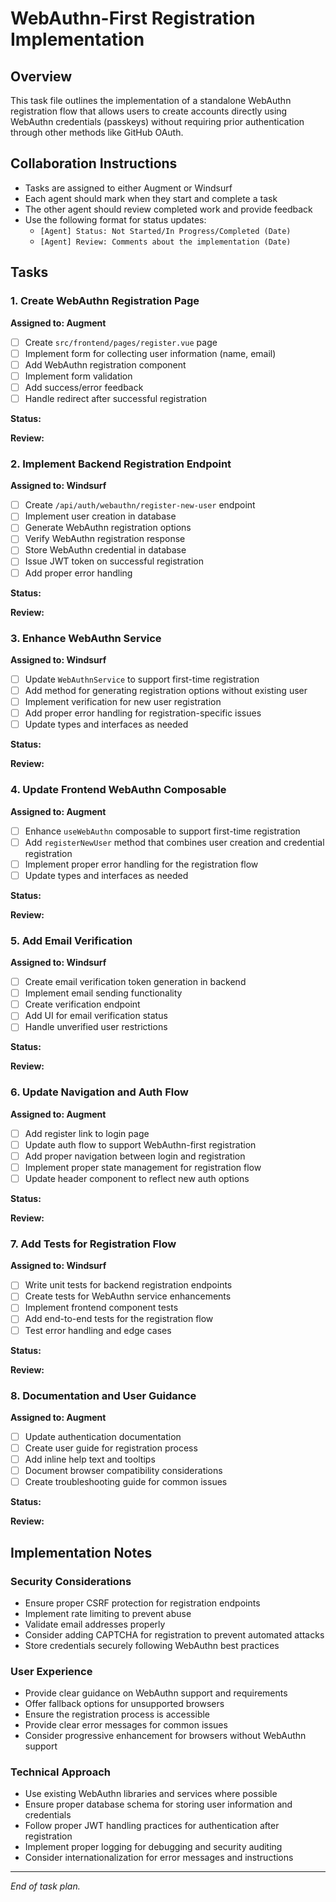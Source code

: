 # WebAuthn-First Registration Implementation

## Overview

This task file outlines the implementation of a standalone WebAuthn registration flow that allows users to create accounts directly using WebAuthn credentials (passkeys) without requiring prior authentication through other methods like GitHub OAuth.

## Collaboration Instructions

- Tasks are assigned to either Augment or Windsurf
- Each agent should mark when they start and complete a task
- The other agent should review completed work and provide feedback
- Use the following format for status updates:
  - `[Agent] Status: Not Started/In Progress/Completed (Date)`
  - `[Agent] Review: Comments about the implementation (Date)`

## Tasks

### 1. Create WebAuthn Registration Page

**Assigned to: Augment**

- [ ] Create `src/frontend/pages/register.vue` page
- [ ] Implement form for collecting user information (name, email)
- [ ] Add WebAuthn registration component
- [ ] Implement form validation
- [ ] Add success/error feedback
- [ ] Handle redirect after successful registration

**Status:**

**Review:**

### 2. Implement Backend Registration Endpoint

**Assigned to: Windsurf**

- [ ] Create `/api/auth/webauthn/register-new-user` endpoint
- [ ] Implement user creation in database
- [ ] Generate WebAuthn registration options
- [ ] Verify WebAuthn registration response
- [ ] Store WebAuthn credential in database
- [ ] Issue JWT token on successful registration
- [ ] Add proper error handling

**Status:**

**Review:**

### 3. Enhance WebAuthn Service

**Assigned to: Windsurf**

- [ ] Update `WebAuthnService` to support first-time registration
- [ ] Add method for generating registration options without existing user
- [ ] Implement verification for new user registration
- [ ] Add proper error handling for registration-specific issues
- [ ] Update types and interfaces as needed

**Status:**

**Review:**

### 4. Update Frontend WebAuthn Composable

**Assigned to: Augment**

- [ ] Enhance `useWebAuthn` composable to support first-time registration
- [ ] Add `registerNewUser` method that combines user creation and credential registration
- [ ] Implement proper error handling for the registration flow
- [ ] Update types and interfaces as needed

**Status:**

**Review:**

### 5. Add Email Verification

**Assigned to: Windsurf**

- [ ] Create email verification token generation in backend
- [ ] Implement email sending functionality
- [ ] Create verification endpoint
- [ ] Add UI for email verification status
- [ ] Handle unverified user restrictions

**Status:**

**Review:**

### 6. Update Navigation and Auth Flow

**Assigned to: Augment**

- [ ] Add register link to login page
- [ ] Update auth flow to support WebAuthn-first registration
- [ ] Add proper navigation between login and registration
- [ ] Implement proper state management for registration flow
- [ ] Update header component to reflect new auth options

**Status:**

**Review:**

### 7. Add Tests for Registration Flow

**Assigned to: Windsurf**

- [ ] Write unit tests for backend registration endpoints
- [ ] Create tests for WebAuthn service enhancements
- [ ] Implement frontend component tests
- [ ] Add end-to-end tests for the registration flow
- [ ] Test error handling and edge cases

**Status:**

**Review:**

### 8. Documentation and User Guidance

**Assigned to: Augment**

- [ ] Update authentication documentation
- [ ] Create user guide for registration process
- [ ] Add inline help text and tooltips
- [ ] Document browser compatibility considerations
- [ ] Create troubleshooting guide for common issues

**Status:**

**Review:**

## Implementation Notes

### Security Considerations

- Ensure proper CSRF protection for registration endpoints
- Implement rate limiting to prevent abuse
- Validate email addresses properly
- Consider adding CAPTCHA for registration to prevent automated attacks
- Store credentials securely following WebAuthn best practices

### User Experience

- Provide clear guidance on WebAuthn support and requirements
- Offer fallback options for unsupported browsers
- Ensure the registration process is accessible
- Provide clear error messages for common issues
- Consider progressive enhancement for browsers without WebAuthn support

### Technical Approach

- Use existing WebAuthn libraries and services where possible
- Ensure proper database schema for storing user information and credentials
- Follow proper JWT handling practices for authentication after registration
- Implement proper logging for debugging and security auditing
- Consider internationalization for error messages and instructions

---

_End of task plan._
